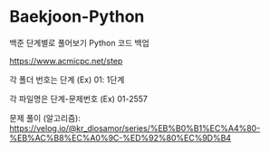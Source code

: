 # Baekjoon-Python
백준 단계별로 풀어보기 Python 코드 백업


https://www.acmicpc.net/step


각 폴더 번호는 단계
(Ex) 01: 1단계

각 파일명은 단계-문제번호
(Ex) 01-2557


문제 풀이 (알고리즘): https://velog.io/@kr_diosamor/series/%EB%B0%B1%EC%A4%80-%EB%AC%B8%EC%A0%9C-%ED%92%80%EC%9D%B4